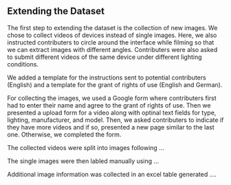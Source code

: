 ## Extending the Dataset
The first step to extending the dataset is the collection of new images. We chose to collect videos of devices instead of single images. Here, we also instructed contributers to circle around the interface while filming so that we can extract images with different angles. Contributers were also asked to submit different videos of the same device under different lighting conditions.  

We added a template for the instructions sent to potential contributers (English) and a template for the grant of rights of use (English and German).

For collecting the images, we used a Google form where contributers first had to enter their name and agree to the grant of rights of use. Then we presented a upload form for a video along with optinal text fields for type, lighting, manufacturer, and model. Then, we asked contributers to indicate if they have more videos and if so, presented a new page similar to the last one. Otherwise, we completed the form.

The collected videos were split into images following ...

The single images were then labled manually using ...

Additional image information was collected in an excel table generated ....